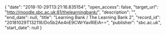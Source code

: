 {
  "date": "2018-10-29T13:21:16.835154", 
  "open_access": false, 
  "target_url": "http://moodle.sbc.ac.uk:81/thelearningbank/", 
  "description": "", 
  "end_date": null, 
  "title": "Learning Bank / The Learning Bank 2", 
  "record_id": "20181029T132116/Do5b2Ae4nE9CWrYavRIEiA==", 
  "publisher": "sbc.ac.uk", 
  "start_date": null
}

